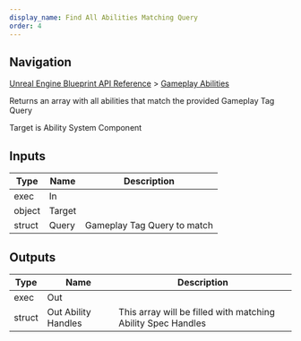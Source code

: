 ```yaml
---
display_name: Find All Abilities Matching Query
order: 4
---
```

## Navigation

[Unreal Engine Blueprint API Reference](https://dev.epicgames.com/documentation/en-us/unreal-engine/BlueprintAPI) > [Gameplay Abilities](https://dev.epicgames.com/documentation/en-us/unreal-engine/BlueprintAPI/GameplayAbilities)

Returns an array with all abilities that match the provided Gameplay Tag Query

Target is Ability System Component

## Inputs

| Type | Name | Description |
| --- | --- | --- |
| exec | In |  |
| object | Target |  |
| struct | Query | Gameplay Tag Query to match |

## Outputs

| Type | Name | Description |
| --- | --- | --- |
| exec | Out |  |
| struct | Out Ability Handles | This array will be filled with matching Ability Spec Handles |
